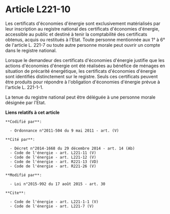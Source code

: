 # Article L221-10

Les certificats d'économies d'énergie sont exclusivement matérialisés par leur inscription au registre national des
certificats d'économies d'énergie, accessible au public et destiné à tenir la comptabilité des certificats obtenus, acquis ou
restitués à l'Etat. Toute personne mentionnée aux 1° à 6° de l'article L. 221-7 ou toute autre personne morale peut ouvrir un
compte dans le registre national. 

Lorsque le demandeur des certificats d'économies d'énergie justifie que les actions d'économies d'énergie ont été réalisées
au bénéfice de ménages en situation de précarité énergétique, les certificats d'économies d'énergie sont identifiés
distinctement sur le registre. Seuls ces certificats peuvent être produits pour répondre à l'obligation d'économies d'énergie
prévue à l'article L. 221-1-1. 

La tenue du registre national peut être déléguée à une personne morale désignée par l'Etat.

**Liens relatifs à cet article**

	**Codifié par**:

	  - Ordonnance n°2011-504 du 9 mai 2011 - art. (V)

	**Cité par**:

	  - Décret n°2014-1668 du 29 décembre 2014 - art. 14 (Ab)
	  - Code de l'énergie - art. L221-11 (V)
	  - Code de l'énergie - art. L221-12 (V)
	  - Code de l'énergie - art. R221-13 (VD)
	  - Code de l'énergie - art. R221-26 (V)

	**Modifié par**:

	  - Loi n°2015-992 du 17 août 2015 - art. 30

	**Cite**:

	  - Code de l'énergie - art. L221-1-1 (V)
	  - Code de l'énergie - art. L221-7 (V)
